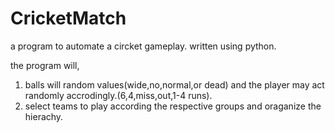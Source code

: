 # CricketMatch
a program to automate a circket gameplay. written using python.


the program will,
1. balls will random values(wide,no,normal,or dead) and the player may act randomly accrodingly.(6,4,miss,out,1-4 runs).
2. select teams to play according the respective groups and oraganize the hierachy.
